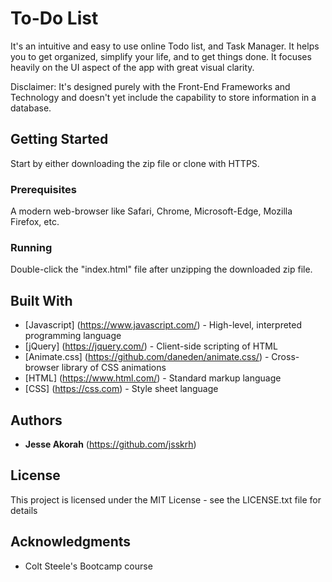 # To-Do List
It's an intuitive and easy to use online Todo list, and Task Manager. It helps you to get organized, simplify your life, and to get things done. It focuses heavily on the UI aspect of the app with great visual clarity.

Disclaimer: It's designed purely with the Front-End Frameworks and Technology and doesn't yet include the capability to store information in a database.

## Getting Started
Start by either downloading the zip file or clone with HTTPS.

### Prerequisites
A modern web-browser like Safari, Chrome, Microsoft-Edge, Mozilla Firefox, etc.

### Running
Double-click the "index.html" file after unzipping the downloaded zip file.

## Built With
* [Javascript] (https://www.javascript.com/) - High-level, interpreted programming language
* [jQuery] (https://jquery.com/) - Client-side scripting of HTML
* [Animate.css] (https://github.com/daneden/animate.css/) - Cross-browser library of CSS animations
* [HTML] (https://www.html.com/) - Standard markup language
* [CSS] (https://css.com) - Style sheet language

## Authors
* **Jesse Akorah** (https://github.com/jsskrh)

## License
This project is licensed under the MIT License - see the LICENSE.txt file for details

## Acknowledgments
* Colt Steele's Bootcamp course
